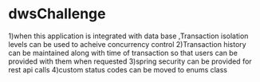 # dwsChallenge
1)when this application is integrated with data base ,Transaction isolation levels can be used to acheive concurrency control
2)Transaction history can be maintained along with time of transaction so that users can be provided with them when requested
3)spring security can be provided for rest api calls
4)custom status codes can be moved to enums class

